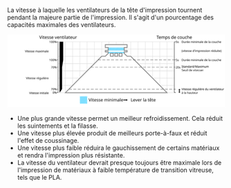 La vitesse à laquelle les ventilateurs de la tête d'impression tournent pendant la majeure partie de l'impression. Il s'agit d'un pourcentage des capacités maximales des ventilateurs.

![Quelle vitesse de ventilateur est utilisée où](../images/cool_fan_speed_fr.svg)

* Une plus grande vitesse permet un meilleur refroidissement. Cela réduit les suintements et la filasse.
* Une vitesse plus élevée produit de meilleurs porte-à-faux et réduit l'effet de coussinage.
* Une vitesse plus faible réduira le gauchissement de certains matériaux et rendra l'impression plus résistante.
* La vitesse du ventilateur devrait presque toujours être maximale lors de l'impression de matériaux à faible température de transition vitreuse, tels que le PLA.
